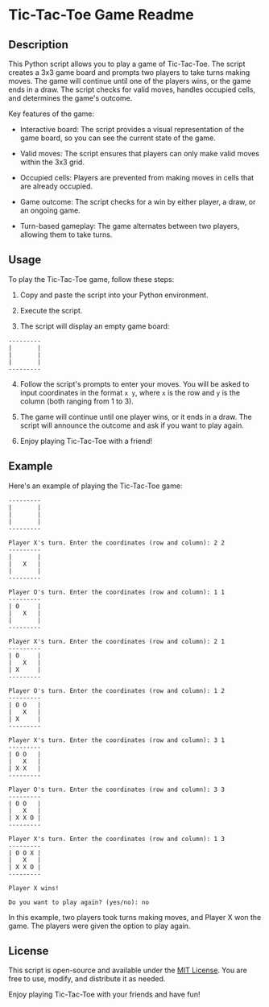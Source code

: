 # Tic-Tac-Toe Game Readme

## Description

This Python script allows you to play a game of Tic-Tac-Toe. The script creates a 3x3 game board and prompts two players to take turns making moves. The game will continue until one of the players wins, or the game ends in a draw. The script checks for valid moves, handles occupied cells, and determines the game's outcome.

Key features of the game:

- Interactive board: The script provides a visual representation of the game board, so you can see the current state of the game.

- Valid moves: The script ensures that players can only make valid moves within the 3x3 grid.

- Occupied cells: Players are prevented from making moves in cells that are already occupied.

- Game outcome: The script checks for a win by either player, a draw, or an ongoing game.

- Turn-based gameplay: The game alternates between two players, allowing them to take turns.

## Usage

To play the Tic-Tac-Toe game, follow these steps:

1. Copy and paste the script into your Python environment.

2. Execute the script.

3. The script will display an empty game board:

```
---------
|       |
|       |
|       |
---------
```

4. Follow the script's prompts to enter your moves. You will be asked to input coordinates in the format `x y`, where `x` is the row and `y` is the column (both ranging from 1 to 3).

5. The game will continue until one player wins, or it ends in a draw. The script will announce the outcome and ask if you want to play again.

6. Enjoy playing Tic-Tac-Toe with a friend!

## Example

Here's an example of playing the Tic-Tac-Toe game:

```
---------
|       |
|       |
|       |
---------

Player X's turn. Enter the coordinates (row and column): 2 2
---------
|       |
|   X   |
|       |
---------

Player O's turn. Enter the coordinates (row and column): 1 1
---------
| O     |
|   X   |
|       |
---------

Player X's turn. Enter the coordinates (row and column): 2 1
---------
| O     |
|   X   |
| X     |
---------

Player O's turn. Enter the coordinates (row and column): 1 2
---------
| O O   |
|   X   |
| X     |
---------

Player X's turn. Enter the coordinates (row and column): 3 1
---------
| O O   |
|   X   |
| X X   |
---------

Player O's turn. Enter the coordinates (row and column): 3 3
---------
| O O   |
|   X   |
| X X O |
---------

Player X's turn. Enter the coordinates (row and column): 1 3
---------
| O O X |
|   X   |
| X X O |
---------

Player X wins!

Do you want to play again? (yes/no): no
```

In this example, two players took turns making moves, and Player X won the game. The players were given the option to play again.

## License

This script is open-source and available under the [MIT License](https://opensource.org/licenses/MIT). You are free to use, modify, and distribute it as needed.

Enjoy playing Tic-Tac-Toe with your friends and have fun!